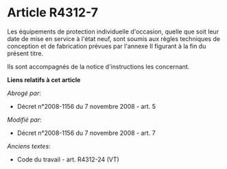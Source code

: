 # Article R4312-7

Les équipements de protection individuelle d'occasion, quelle que soit leur date de mise en service à l'état neuf, sont
soumis aux règles techniques de conception et de fabrication prévues par l'annexe II figurant à la fin du présent titre.

Ils sont accompagnés de la notice d'instructions les concernant.

**Liens relatifs à cet article**

_Abrogé par_:

  - Décret n°2008-1156 du 7 novembre 2008 - art. 5

_Modifié par_:

  - Décret n°2008-1156 du 7 novembre 2008 - art. 7

_Anciens textes_:

  - Code du travail - art. R4312-24 (VT)
